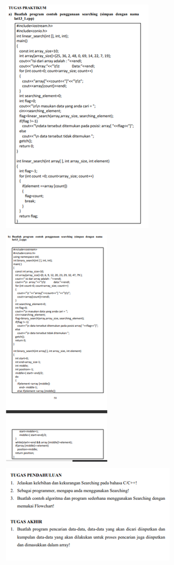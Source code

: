 ![gambar1](./gambar/Capture.PNG)

![gambar2](./gambar/Capture2.PNG)

![gambar3](./gambar/Capture3.PNG)